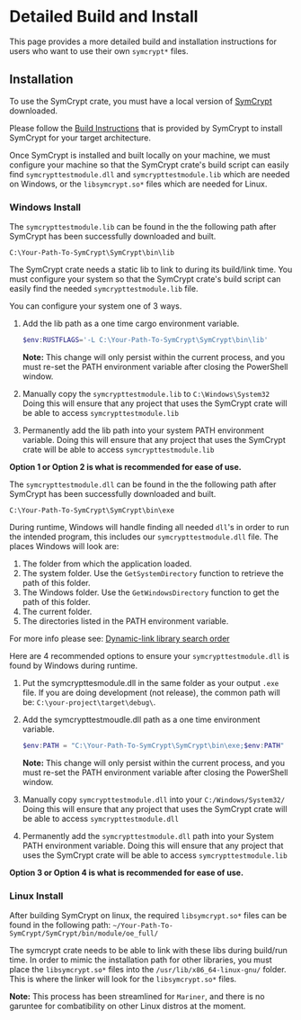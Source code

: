 # Detailed Build and Install

This page provides a more detailed build and installation instructions for users
who want to use their own `symcrypt*` files.

## Installation
To use the SymCrypt crate, you must have a local version of [SymCrypt](https://github.com/microsoft/SymCrypt) downloaded.

Please follow the [Build Instructions](https://github.com/microsoft/SymCrypt/blob/main/BUILD.md) that is provided by SymCrypt to install SymCrypt for your target architecture.

Once SymCrypt is installed and built locally on your machine, we must configure your machine so that the SymCrypt crate's build script can easily find `symcrypttestmodule.dll` and `symcrypttestmodule.lib` which are needed on Windows, or the `libsymcrypt.so*` files which are needed for Linux. 

### Windows Install 

The `symcrypttestmodule.lib` can be found in the the following path after SymCrypt has been successfully downloaded and built. 

`C:\Your-Path-To-SymCrypt\SymCrypt\bin\lib`

The SymCrypt crate needs a static lib to link to during its build/link time. You must configure your system so that the SymCrypt crate's build script can easily find the needed `symcrypttestmodule.lib` file.

You can configure your system one of 3 ways.

1. Add the lib path as a one time cargo environment variable.
    ```powershell
    $env:RUSTFLAGS='-L C:\Your-Path-To-SymCrypt\SymCrypt\bin\lib'
    ```
    **Note:** This change will only persist within the current process, and you must re-set the PATH environment variable after closing the PowerShell window.

2. Manually copy the `symcrypttestmodule.lib` to `C:\Windows\System32`
    Doing this will ensure that any project that uses the SymCrypt crate will be able to access `symcrypttestmodule.lib`

3. Permanently add the lib path into your system PATH environment variable. Doing this will ensure that any project that uses the SymCrypt crate will be able to access `symcrypttestmodule.lib`

**Option 1 or Option 2 is what is recommended for ease of use.**

The `symcrypttestmodule.dll` can be found in the the following path after SymCrypt has been successfully downloaded and built. 

`C:\Your-Path-To-SymCrypt\SymCrypt\bin\exe`

During runtime, Windows will handle finding all needed `dll`'s in order to run the intended program, this includes our `symcrypttestmodule.dll` file. The places Windows will look are:

1. The folder from which the application loaded.
2. The system folder. Use the `GetSystemDirectory` function to retrieve the path of this folder.
3. The Windows folder. Use the `GetWindowsDirectory` function to get the path of this folder.
4. The current folder.
5. The directories listed in the PATH environment variable.

For more info please see: [Dynamic-link library search order](https://learn.microsoft.com/en-us/windows/win32/dlls/dynamic-link-library-search-order)

Here are 4 recommended options to ensure your `symcrypttestmodule.dll` is found by Windows during runtime.

1. Put the symcrypttesmodule.dll in the same folder as your output `.exe` file. If you are doing development (not release), the common path will be: `C:\your-project\target\debug\`.
2. Add the symcrypttestmoudle.dll path as a one time environment variable. 
    ```powershell
    $env:PATH = "C:\Your-Path-To-SymCrypt\SymCrypt\bin\exe;$env:PATH"
    ```
    **Note:** This change will only persist within the current process, and you must re-set the PATH environment variable after closing the PowerShell window.

3. Manually copy `symcrypttestmodule.dll` into your `C:/Windows/System32/` 
    Doing this will ensure that any project that uses the SymCrypt crate will be able to access `symcrypttestmodule.dll`
4. Permanently add the `symcrypttestmodule.dll` path into your System PATH environment variable. Doing this will ensure that any project that uses the SymCrypt crate will be able to access `symcrypttestmodule.lib`

**Option 3 or Option 4 is what is recommended for ease of use.** 

### Linux Install

After building SymCrypt on linux, the required `libsymcrypt.so*` files can be found in the following path:
`~/Your-Path-To-SymCrypt/SymCrypt/bin/module/oe_full/`

The symcrypt crate needs to be able to link with these libs during build/run time. In order to mimic the installation path for other libraries, you must place the `libsymcrypt.so*` files into the `/usr/lib/x86_64-linux-gnu/` folder. This is where the linker will look for the `libsymcrypt.so*` files. 

**Note:** This process has been streamlined for `Mariner`, and there is no garuntee for combatibility on other Linux distros at the moment. 

